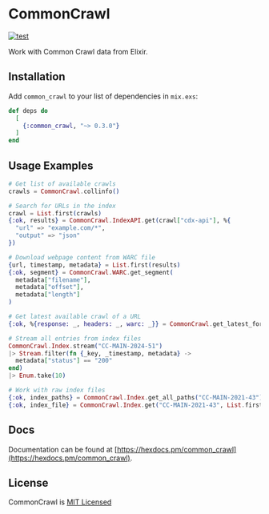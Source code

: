 # CommonCrawl

[![test](https://github.com/preciz/common_crawl/actions/workflows/test.yml/badge.svg)](https://github.com/preciz/common_crawl/actions/workflows/test.yml)

Work with Common Crawl data from Elixir.

## Installation

Add `common_crawl` to your list of dependencies in `mix.exs`:

```elixir
def deps do
  [
    {:common_crawl, "~> 0.3.0"}
  ]
end
```

## Usage Examples

```elixir
# Get list of available crawls
crawls = CommonCrawl.collinfo()

# Search for URLs in the index
crawl = List.first(crawls)
{:ok, results} = CommonCrawl.IndexAPI.get(crawl["cdx-api"], %{
  "url" => "example.com/*",
  "output" => "json"
})

# Download webpage content from WARC file
{url, timestamp, metadata} = List.first(results)
{:ok, segment} = CommonCrawl.WARC.get_segment(
  metadata["filename"],
  metadata["offset"],
  metadata["length"]
)

# Get latest available crawl of a URL
{:ok, %{response: _, headers: _, warc: _}} = CommonCrawl.get_latest_for_url("https://example.com")

# Stream all entries from index files
CommonCrawl.Index.stream("CC-MAIN-2024-51")
|> Stream.filter(fn {_key, _timestamp, metadata} ->
  metadata["status"] == "200"
end)
|> Enum.take(10)

# Work with raw index files
{:ok, index_paths} = CommonCrawl.Index.get_all_paths("CC-MAIN-2021-43")
{:ok, index_file} = CommonCrawl.Index.get("CC-MAIN-2021-43", List.first(index_paths))
```

## Docs
Documentation can be found at [https://hexdocs.pm/common_crawl](https://hexdocs.pm/common_crawl).

## License
CommonCrawl is [MIT Licensed](LICENSE)
